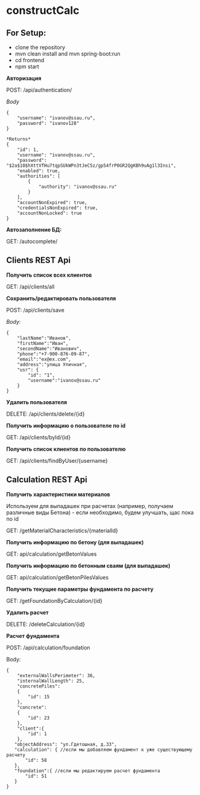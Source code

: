 # constructCalc
## For Setup:
* clone the repository
* mvn clean install and mvn spring-boot:run
* cd frontend
* npm start

**Авторизация**

POST: /api/authentication/

*Body*
```
{
    "username": "ivanov@ssau.ru",
    "password": "ivanov128"
}

*Returns*
{
    "id": 1,
    "username": "ivanov@ssau.ru",
    "password": "$2a$10$hXttVfHu7tqpSUkWPn3tJeC5z/gp54frP0GR2QgKBh9uAg1l3Insi",
    "enabled": true,
    "authorities": [
        {
            "authority": "ivanov@ssau.ru"
        }
    ],
    "accountNonExpired": true,
    "credentialsNonExpired": true,
    "accountNonLocked": true
}
```

**Автозаполнение БД:**

GET: /autocomplete/

## Clients REST Api
**Получить список всех клиентов**

GET: /api/clients/all

**Сохранить/редактировать пользователя**

POST: /api/clients/save

*Body:*
```
{
    "lastName":"Иванов",
    "firstName":"Иван",
    "secondName":"Иванович",
    "phone":"+7-900-876-09-87",
    "email":"ex@ex.com",
    "address":"улица Уличная",
    "usr": {
        "id": "1",
        "username":"ivanov@ssau.ru"
    }
}
```

**Удалить пользователя**

DELETE: /api/clients/delete/{id}

**Получить информацию о пользователе по id**

GET: /api/clients/byId/{id}     

**Получить список клиентов по пользователю**

GET: /api/clients/findByUser/{username}

## Calculation REST Api
**Получить характеристики материалов**

Используем для выпадашек при расчетах (например, получаем различные виды Бетона) - если необходимо, будем улучшать, щас пока по id

GET: /getMaterialCharacteristics/{materialId}

**Получить информацию по бетону (для выпадашек)**

GET: api/calculation/getBetonValues

**Получить информацию по бетонным сваям (для выпадашек)**

GET: api/calculation/getBetonPilesValues

**Получить текущие параметры фундамента по расчету**

GET: /getFoundationByCalculation/{id}

**Удалить расчет**

DELETE: /deleteCalculation/{id}

**Расчет фундамента**

POST: /api/calculation/foundation

Body:
```
{
    "externalWallsPerimeter": 36,
    "internalWallLength": 25,
    "concretePiles":
    {
        "id": 15
    },
    "concrete":
    {
        "id": 23
    },
    "client":{
        "id": 1
    },
   "objectAddress": "ул.Гдетошная, д.33",
   "calculation": { //если мы добавляем фундамент к уже существующему расчету
       "id": 58
   },
   "foundation":{ //если мы редактируем расчет фундамента
       "id": 51
   }
}
```

